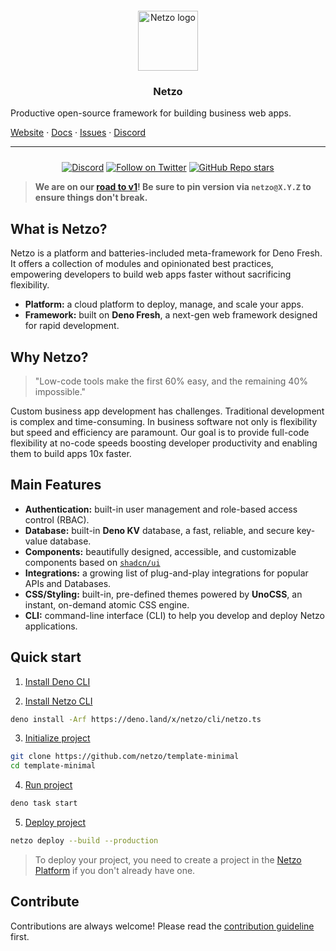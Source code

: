 <div align="center" style="padding-top: 12px;">
  <a href="https://netzo.io" target="_blank">
    <img style="background: transparent; height: 96px;" src="https://netzo.io/logos/netzo-symbol-light.svg" alt="Netzo logo" />
  </a>
</div>

<h3 align="center">Netzo</h3>

Productive open-source framework for building business web apps.

[Website](https://netzo.io) · [Docs](https://netzo.io/docs) ·
[Issues](https://github.com/netzo/netzo/issues) · [Discord](https://discord.gg/tbDUpRQCTk)

---

<div align="center" style="margin-top: 24px;">

[![Discord](https://discord.com/api/guilds/1069584352415068251/widget.png)](https://discord.gg/tbDUpRQCTk)
[![Follow on Twitter](https://img.shields.io/twitter/follow/netzoio.svg?label=follow+netzoio)](https://twitter.com/netzoio)
[![GitHub Repo stars](https://img.shields.io/github/stars/netzo/netzo?style=social)](https://github.com/netzo/netzo)

</div>

> **We are on our [road to v1](https://netzo.io/roadmap/)! Be sure to pin version via `netzo@X.Y.Z`
> to ensure things don't break.**

## What is Netzo?

Netzo is a platform and batteries-included meta-framework for Deno Fresh. It offers a collection of
modules and opinionated best practices, empowering developers to build web apps faster without
sacrificing flexibility.

- **Platform:** a cloud platform to deploy, manage, and scale your apps.
- **Framework:** built on **Deno Fresh**, a next-gen web framework designed for rapid development.

## Why Netzo?

> "Low-code tools make the first 60% easy, and the remaining 40% impossible."

Custom business app development has challenges. Traditional development is complex and
time-consuming. In business software not only is flexibility but speed and efficiency are paramount.
Our goal is to provide full-code flexibility at no-code speeds boosting developer productivity and
enabling them to build apps 10x faster.

## Main Features

- **Authentication:** built-in user management and role-based access control (RBAC).
- **Database:** built-in **Deno KV** database, a fast, reliable, and secure key-value database.
- **Components:** beautifully designed, accessible, and customizable components based on
  [`shadcn/ui`](https://ui.shadcn.com/)
- **Integrations:** a growing list of plug-and-play integrations for popular APIs and Databases.
- **CSS/Styling:** built-in, pre-defined themes powered by **UnoCSS**, an instant, on-demand atomic
  CSS engine.
- **CLI:** command-line interface (CLI) to help you develop and deploy Netzo applications.

## Quick start

1. [Install Deno CLI](https://docs.deno.com/runtime/manual/getting_started/installation)

2. [Install Netzo CLI](https://netzo.io/docs/get-started/installation)

```bash
deno install -Arf https://deno.land/x/netzo/cli/netzo.ts
```

3. [Initialize project](https://netzo.io/docs/get-started/initialize-project)

```bash
git clone https://github.com/netzo/template-minimal
cd template-minimal
```

4. [Run project](https://netzo.io/docs/get-started/run-project)

```bash
deno task start
```

5. [Deploy project](https://netzo.io/docs/get-started/deploy-project)

```bash
netzo deploy --build --production
```

> To deploy your project, you need to create a project in the [Netzo Platform](https://app.netzo.io)
> if you don't already have one.

## Contribute

Contributions are always welcome! Please read the
[contribution guideline](https://github.com/netzo/netzo/blob/main/contributing.md) first.
